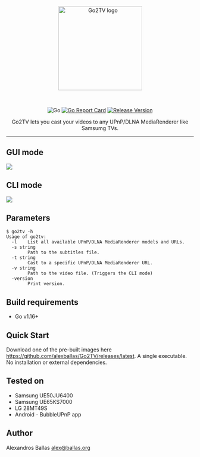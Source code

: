 <br/>
<p align="center">
<img src="https://raw.githubusercontent.com/alexballas/Go2TV/feature/gui/assets/go2tv-red.svg" width="225" alt="Go2TV logo">
</a>
</p>
<br/>
<div align="center">
<p>

![Go](https://github.com/alexballas/Go2TV/workflows/Go/badge.svg)
[![Go Report Card](https://goreportcard.com/badge/github.com/alexballas/Go2TV)](https://goreportcard.com/report/github.com/alexballas/Go2TV)
[![Release Version](https://img.shields.io/github/v/release/alexballas/Go2TV?label=Release)](https://github.com/alexballas/Go2TV/releases/latest)
</p>
Go2TV lets you cast your videos to any UPnP/DLNA MediaRenderer like Samsumg TVs.
</div>

---
GUI mode
-----
![](https://i.imgur.com/Bw2uthY.png)

CLI mode
-----
![](https://i.imgur.com/BsMevHi.gif)

Parameters
-----
```
$ go2tv -h
Usage of go2tv:
  -l    List all available UPnP/DLNA MediaRenderer models and URLs.
  -s string
        Path to the subtitles file.
  -t string
        Cast to a specific UPnP/DLNA MediaRenderer URL.
  -v string
        Path to the video file. (Triggers the CLI mode)
  -version
        Print version.
```

Build requirements
-----
- Go v1.16+

Quick Start
-----
Download one of the pre-built images here https://github.com/alexballas/Go2TV/releases/latest. A single executable. No installation or external dependencies.

Tested on
-----
- Samsung UE50JU6400
- Samsung UE65KS7000
- LG 28MT49S
- Android - BubbleUPnP app

Author
------

Alexandros Ballas <alex@ballas.org>
